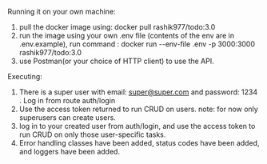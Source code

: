 Running it on your own machine:

1. pull the docker image using: docker pull rashik977/todo:3.0
2. run the image using your own .env file (contents of the env are in .env.example), run command : docker run --env-file .env -p 3000:3000 rashik977/todo:3.0
3. use Postman(or your choice of HTTP client) to use the API.

Executing:
1. There is a super user with email: super@super.com and password: 1234 . Log in from route auth/login
2. Use the access token returned to run CRUD on users. note: for now only superusers can create users.
3. log in to your created user from auth/login, and use the access token to run CRUD on only those user-specific tasks.
4. Error handling classes have been added, status codes have been added, and loggers have been added.

